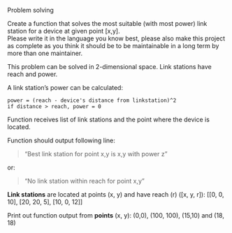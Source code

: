 Problem solving

Create a function that solves the most suitable (with most power) link station for a device at
given point [x,y].  
Please write it in the language you know best, please also make this project as complete as you
think it should be to be maintainable in a long term by more than one maintainer.

This problem can be solved in 2-dimensional space. Link stations have reach and power.

A link station’s power can be calculated:
```
power = (reach - device's distance from linkstation)^2
if distance > reach, power = 0
```
Function receives list of link stations and the point where the device is located.

Function should output following line:
> “Best link station for point x,y is x,y with power z”

or:

> “No link station within reach for point x,y”

**Link stations** are located at points (x, y) and have reach (r) ([x, y, r]):
[[0, 0, 10],
[20, 20, 5],
[10, 0, 12]]

Print out function output from **points** (x, y):
(0,0), (100, 100), (15,10) and (18, 18)